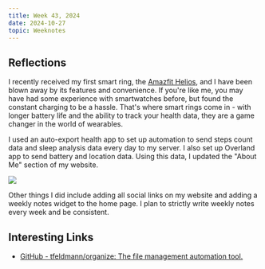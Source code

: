 ```yaml
---
title: Week 43, 2024
date: 2024-10-27
topic: Weeknotes
---
```


## Reflections

I recently received my first smart ring, the [Amazfit Helios](https://www.amazfit.com/products/amazfit-helio-ring), and I have been blown away by its features and convenience. If you're like me, you may have had some experience with smartwatches before, but found the constant charging to be a hassle. That's where smart rings come in - with longer battery life and the ability to track your health data, they are a game changer in the world of wearables.

I used an auto-export health app to set up automation to send steps count data and sleep analysis data every day to my server. I also set up Overland app to send battery and location data. Using this data, I updated the "About Me" section of my website.

![](https://res.cloudinary.com/ashishdotme/image/upload/f_auto/v1731198316/images/blog/fbddvmlexuv0dnull5em.png)


Other things I did include adding all social links on my website and adding a weekly notes widget to the home page. I plan to strictly write weekly notes every week and be consistent.

## Interesting Links

- [GitHub - tfeldmann/organize: The file management automation tool.](https://github.com/tfeldmann/organize)